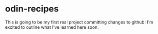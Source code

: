 # odin-recipes
This is going to be my first real project committing changes to github! I'm excited to outline what I've learned here soon.
